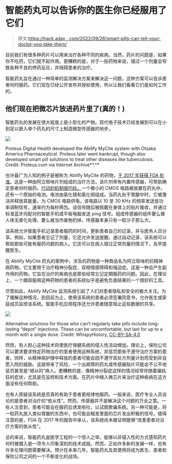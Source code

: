 # 智能药丸可以告诉你的医生你已经服用了它们

> 原文:[https://hack aday . com/2022/09/26/smart-pills-can-tell-your-doctor-you-take-them/](https://hackaday.com/2022/09/26/smart-pills-can-tell-your-doctor-that-youve-taken-them/)

目前我们有很多种药片可以用来治疗各种不同的疾病。当然，药片的问题是，如果你不吃药，它们就不起作用。更糟糕的是，对于一些药物来说，错过一个剂量会导致各种不良的停药反应，并阻碍患者的治疗。

智能药丸旨在通过一种简单的监测解决方案来解决这一问题，这种方案可以告诉患者何时服药。它们现在已经公开发布并授权使用，所以让我们看看它们是如何工作的。

## 他们现在把微芯片放进药片里了(真的！)

智能药丸的发展在很大程度上是小型化的产物。现代电子技术已经发展到可以在小到足以嵌入单个药丸的尺寸上制造微型传感器的地步。

![](../Images/f44e238895d9fca90c458bc5d8e5c490.png)

Proteus Digital Health developed the Abilify MyCite system with Otsaka America Pharmaceutical. Proteus later went bankrupt, though also developed smart pill solutions to treat other diseases like tuberculosis. Credit: Proteus.com via Internet Archive**.**

也许最广为人知的例子是被称为 Abilify MyCite 的药物，[于 2017 年获得 FDA 批准](https://www.fda.gov/news-events/press-announcements/fda-approves-pill-sensor-digitally-tracks-if-patients-have-ingested-their-medication)。这是一种由阿立哌唑片剂组成的治疗方法，该片剂带有内置传感器，可帮助确定患者何时服药。[行动的机制很巧妙。](https://onlinelibrary.wiley.com/doi/full/10.1002/admt.202000757)一个微小的 CMOS 电路被放置在药丸中，还有一个原始的电池。电池由氯化镁和氯化铜组成。当药丸处于胃酸中时，它被激活并释放其能量，为 CMOS 电路供电，该电路以 10 至 30 KHz 的频率发送低功率调制信号，速率约为每秒两包。该信号随后被佩戴在身体上的贴片接收，并通过标准蓝牙向配对的智能手机或平板电脑发送 ping 信号。组成传感器的组件要么被人体无害化处理，要么被当作废物扔掉，传感器本身只有一粒沙子那么大。

该系统允许智能手机记录患者服药的时间，更新患者自己的记录，并与医务人员分享。例如，如果患者忘记了剂量，它还允许发送提醒。通过自动记录，该系统可以帮助那些可能有服药问题的病人。它还可以在病人错过正常剂量的情况下，及早提醒医生。

在 Abilify MyCite 药丸的案例中，涉及的药物是一种商品名为阿立哌唑的抗精神病药物。它主要用于治疗精神分裂症、双相情感障碍和强迫症。这是一种会产生副作用的药物。它旨在治疗的疾病也是那些经常忘记定期服药的问题。因此，在理论上，一个跟踪服用这种药物的患者的系统似乎是避免负面结果的一个很好的工具。

尽管如此，Abilify MyCite 监测系统引起了人们对患者隐私和安全的极大关注。为了缓解这种情况，到目前为止，使用该系统的患者必须签署同意书，允许医生或家庭成员监控该系统。智能手机应用程序还允许患者随意阻止这些数据的共享。

![](../Images/fbf22549f01dc26cef4811235e00fe71.png)

Alternative solutions for those who can’t regularly take pills include long-lasting “depot” injections. These can be uncomfortable, but last for up to a month with a single dose. Credit: WhispyHistory, [CC-BY-SA-4.0](https://commons.wikimedia.org/w/index.php?search=aripiprazole&title=Special:MediaSearch&go=Go&type=image)

然而，有人担心这种技术将使医疗保健系统的侵入性活动增加。理论上，保险公司可以要求要求特定药物治疗的患者使用这种系统，并惩罚那些不遵守治疗方案的患者。同样，从精神病护理中释放的患者可能会因不遵守其处方剂量计划而受到非自愿入院的威胁。这就带来了风险，一个出故障的药丸或传感器贴片可能会不公平地惩罚甚至是“顺从的”病人。更糟糕的是，像精神分裂症这样的情况经常伴随着偏执狂的症状，尤其是在监控和技术方面。在药片中植入微芯片来治疗这种疾病在这方面没有任何帮助。

也有人质疑该系统是否真的有助于患者更规律地服药。一般来说，医疗专业人员谈论的是患者对治疗的“依从性”。然而，传感器并不是解决这个问题的万全之策。一些人注意到，患者可能会在服药后诱发呕吐，以试图欺骗系统。另一种可能是，将一粒药丸放入类似胃酸的东西中，也可能会触发里面的芯片发出积极的信号。值得注意的是，FDA 在 2017 年的报告中承认，该系统尚未被证明能够“改善患者对治疗方案的依从性”。

总的来说，智能药丸是医学工程的一个惊人之举。能够以非侵入性的方式感知药片何时被摄入是一项令人印象深刻的技术成就。然而，正如许多新的发展一样，也有许多伦理问题需要解决。预计在未来几年，智能药丸及其使用将成为医生、患者和保险公司之间的一个不断变化的战场。